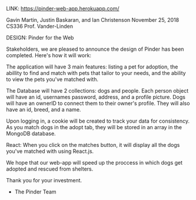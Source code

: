 

LINK: https://pinder-web-app.herokuapp.com/




Gavin Martin, Justin Baskaran, and Ian Christenson
November 25, 2018
CS336
Prof. Vander-Linden


DESIGN: Pinder for the Web


Stakeholders, 
we are pleased to announce the design of Pinder has been completed. Here's how it will work:

The application will have 3 main features: listing a pet for adoption, the abillity to find and match with pets that tailor to your needs, and the ability to view the pets you've matched with. 

The Database will have 2 collections: dogs and people. 
Each person object will have an id, usernames password, address, and a profile picture. Dogs will have an ownerID to connect them to their owner's profile. They will also have an id, breed, and a name.

Upon logging in, a cookie will be created to track your data for consistency. As you match dogs in the adopt tab, they will be stored in an array in the MongoDB database. 

React: When you click on the matches button, it will display all the dogs you've matched with using React.js. 

We hope that our web-app will speed up the proccess in which dogs get adopted and rescued from shelters. 

Thank you for your investment.

  - The Pinder Team



